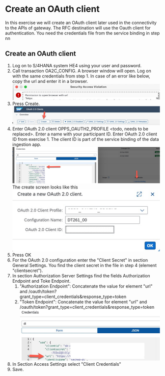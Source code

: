 # Create an OAuth client 
In this exercise we will create an OAuth client later used in the connectivity to the APIs of gateway. The RFC destination will use the Oauth client for authentication. You need the credentials file from the service binding in step nn <todo link file>

## Create an OAuth client

1. Log on to S/4HANA system HE4 using your user and password.
2. Call transaction OA2C_CONFIG. A browser window will open. Log on with the same credentials from step 1. In case of an error like below, copy the url and enter it in a browser.<br>![](/exercises/ex4/images/teched_error1.jpg)
3. Press Create.<br>![](/exercises/ex4/images/EX4_2.jpg)
4. Enter OAuth 2.0 client OPPS_OAUTH2_PROFILE <todo, needs to be replaced>. Enter a name with your participant ID. Enter OAuth 2.0 client ID from exercise 1. <todo add more detail> The client ID is part of the service binding of the data ingestion app.
<br>![](/exercises/ex4/images/EX4_3.jpg)
<br>The create screen looks like this 
<br>![](/exercises/ex4/images/EX4_5.jpg)
5. Press OK
6. For the OAuth 2.0 configuration enter the "Client Secret" in section General Settings. You find the client secret in the file in step 4 (element "clientsecret").   
7. In section Authorization Server Settings find the fields Authorization Endpoint and Toke Endpoint.
   1. "Authorization Endpoint": Concatenate the value for element "url" and /oauth/token?grant_type=client_credentials&response_type=token
   2. "Token Endpoint": Concatenate the value for element "url" and /oauth/token?grant_type=client_credentials&response_type=token ![](/exercises/ex4/images/EX4_4.jpg)
8. In Section Access Settings select "Client Credentials"
9.  Save.